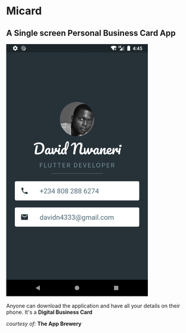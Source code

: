 # Micard 
## A Single screen Personal Business Card App

<img src="../images_of_projects/micard.png" width="380">

Anyone can download the application and have all your details on their phone. It's a **Digital Business Card**



_courtesy of:_ **The App Brewery**